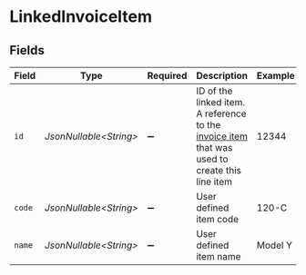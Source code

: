 # LinkedInvoiceItem


## Fields

| Field                                                                                                                                                                       | Type                                                                                                                                                                        | Required                                                                                                                                                                    | Description                                                                                                                                                                 | Example                                                                                                                                                                     |
| --------------------------------------------------------------------------------------------------------------------------------------------------------------------------- | --------------------------------------------------------------------------------------------------------------------------------------------------------------------------- | --------------------------------------------------------------------------------------------------------------------------------------------------------------------------- | --------------------------------------------------------------------------------------------------------------------------------------------------------------------------- | --------------------------------------------------------------------------------------------------------------------------------------------------------------------------- |
| `id`                                                                                                                                                                        | *JsonNullable\<String>*                                                                                                                                                     | :heavy_minus_sign:                                                                                                                                                          | ID of the linked item. A reference to the [invoice item](https://developers.apideck.com/apis/accounting/reference#tag/Invoice-Items) that was used to create this line item | 12344                                                                                                                                                                       |
| `code`                                                                                                                                                                      | *JsonNullable\<String>*                                                                                                                                                     | :heavy_minus_sign:                                                                                                                                                          | User defined item code                                                                                                                                                      | 120-C                                                                                                                                                                       |
| `name`                                                                                                                                                                      | *JsonNullable\<String>*                                                                                                                                                     | :heavy_minus_sign:                                                                                                                                                          | User defined item name                                                                                                                                                      | Model Y                                                                                                                                                                     |